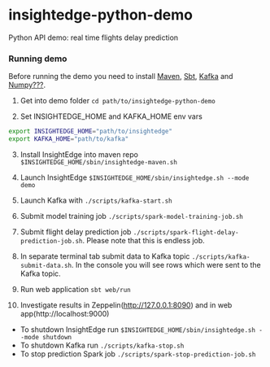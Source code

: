 # insightedge-python-demo

Python API demo: real time flights delay prediction

### Running demo
Before running the demo you need to install [Maven](http://www.scala-sbt.org/), [Sbt](http://www.scala-sbt.org/), [Kafka](http://kafka.apache.org/) and [Numpy???](http://www.numpy.org/).

1. Get into demo folder `cd path/to/insightedge-python-demo`

2. Set INSIGHTEDGE_HOME and KAFKA_HOME env vars
```bash
export INSIGHTEDGE_HOME="path/to/insightedge"
export KAFKA_HOME="path/to/kafka"
```
3. Install InsightEdge into maven repo `$INSIGHTEDGE_HOME/sbin/insightedge-maven.sh`

4. Launch InsightEdge `$INSIGHTEDGE_HOME/sbin/insightedge.sh --mode demo`

5. Launch Kafka with `./scripts/kafka-start.sh`

6. Submit model training job `./scripts/spark-model-training-job.sh`

7. Submit flight delay prediction job `./scripts/spark-flight-delay-prediction-job.sh`. Please note that this is endless job.

8. In separate terminal tab submit data to Kafka topic `./scripts/kafka-submit-data.sh`. In the console you will see rows which were sent to the Kafka topic.

9. Run web application `sbt web/run`

10. Investigate results in Zeppelin(http://127.0.0.1:8090) and in web app(http://localhost:9000)

- To shutdown InsightEdge run `$INSIGHTEDGE_HOME/sbin/insightedge.sh --mode shutdown`
- To shutdown Kafka run `./scripts/kafka-stop.sh`
- To stop prediction Spark job `./scripts/spark-stop-prediction-job.sh`